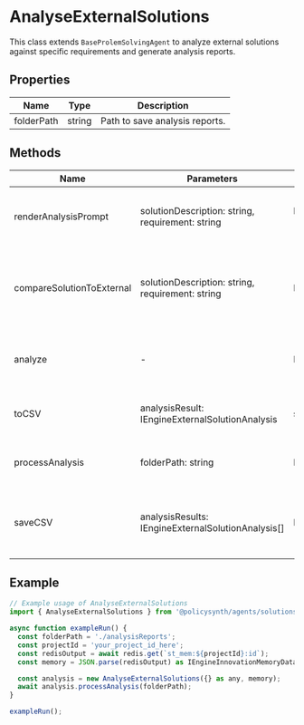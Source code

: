 # AnalyseExternalSolutions

This class extends `BaseProlemSolvingAgent` to analyze external solutions against specific requirements and generate analysis reports.

## Properties

| Name       | Type   | Description               |
|------------|--------|---------------------------|
| folderPath | string | Path to save analysis reports. |

## Methods

| Name                      | Parameters                                      | Return Type                                      | Description                                                                 |
|---------------------------|-------------------------------------------------|--------------------------------------------------|-----------------------------------------------------------------------------|
| renderAnalysisPrompt      | solutionDescription: string, requirement: string | Promise<SystemMessage[] \| HumanMessage[]>       | Prepares the analysis prompt for the language model.                        |
| compareSolutionToExternal | solutionDescription: string, requirement: string | Promise<IEngineExternalSolutionAnalysisResults>  | Compares a solution to external solutions and returns the analysis results. |
| analyze                   | -                                               | Promise<void>                                    | Analyzes external solutions against requirements.                           |
| toCSV                     | analysisResult: IEngineExternalSolutionAnalysis | string                                           | Converts analysis results to CSV format.                                    |
| processAnalysis           | folderPath: string                              | Promise<void>                                    | Processes the analysis for a given folder path.                             |
| saveCSV                   | analysisResults: IEngineExternalSolutionAnalysis[] | Promise<void>                                   | Saves analysis results as CSV files in the specified folder.                |

## Example

```javascript
// Example usage of AnalyseExternalSolutions
import { AnalyseExternalSolutions } from '@policysynth/agents/solutions/tools/analyseExternalSolutions.js';

async function exampleRun() {
  const folderPath = './analysisReports';
  const projectId = 'your_project_id_here';
  const redisOutput = await redis.get(`st_mem:${projectId}:id`);
  const memory = JSON.parse(redisOutput) as IEngineInnovationMemoryData;

  const analysis = new AnalyseExternalSolutions({} as any, memory);
  await analysis.processAnalysis(folderPath);
}

exampleRun();
```